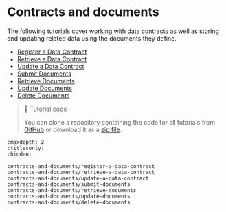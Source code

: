 # Contracts and documents

The following tutorials cover working with data contracts as well as storing and updating related data using the documents they define.

- [Register a Data Contract](../tutorials/contracts-and-documents/register-a-data-contract.md) 
- [Retrieve a Data Contract](../tutorials/contracts-and-documents/retrieve-a-data-contract.md) 
- [Update a Data Contract](../tutorials/contracts-and-documents/update-a-data-contract.md)
- [Submit Documents](../tutorials/contracts-and-documents/submit-documents.md) 
- [Retrieve Documents](../tutorials/contracts-and-documents/retrieve-documents.md) 
- [Update Documents](../tutorials/contracts-and-documents/update-documents.md) 
- [Delete Documents](../tutorials/contracts-and-documents/delete-documents.md)

> 📘 Tutorial code
>
> You can clone a repository containing the code for all tutorials from <a href="https://github.com/dashevo/platform-readme-tutorials#readme" target="_blank">GitHub</a> or download it as a [zip file](https://github.com/dashevo/platform-readme-tutorials/archive/refs/heads/main.zip).

```{toctree}
:maxdepth: 2
:titlesonly:
:hidden:

contracts-and-documents/register-a-data-contract
contracts-and-documents/retrieve-a-data-contract
contracts-and-documents/update-a-data-contract
contracts-and-documents/submit-documents
contracts-and-documents/retrieve-documents
contracts-and-documents/update-documents
contracts-and-documents/delete-documents
```
